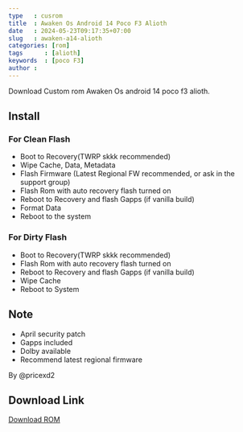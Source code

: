 ```yaml
---
type   : cusrom
title  : Awaken Os Android 14 Poco F3 Alioth
date   : 2024-05-23T09:17:35+07:00
slug   : awaken-a14-alioth
categories: [rom]
tags      : [alioth]
keywords  : [poco F3]
author : 
---
```


Download Custom rom Awaken Os android 14 poco f3 alioth.

## Install
### For Clean Flash
- Boot to Recovery(TWRP skkk recommended)
- Wipe Cache, Data, Metadata
- Flash Firmware (Latest Regional FW recommended, or ask in the support group)
- Flash Rom with auto recovery flash turned on
- Reboot to Recovery and flash Gapps (if vanilla build)
- Format Data
- Reboot to the system

### For Dirty Flash
- Boot to Recovery(TWRP skkk recommended)
- Flash Rom with auto recovery flash turned on
- Reboot to Recovery and flash Gapps (if vanilla build)
- Wipe Cache
- Reboot to System

## Note 
- April security patch
- Gapps included
- Dolby available
- Recommend latest regional firmware

By @pricexd2

## Download Link
[Download ROM](https://sourceforge.net/projects/alioth-rom/files/awaken)
